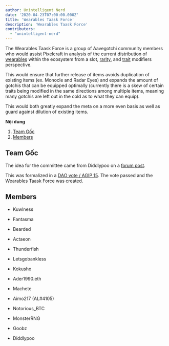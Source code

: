 ```yaml
---
author: Unintelligent Nerd
date: '2020-04-23T07:00:00.000Z'
title: 'Wearables Taask Force'
description: 'Wearables Taask Force'
contributors:
  - "unintelligent-nerd"
---
```


The Wearables Taask Force is a group of Aavegotchi community members who would assist Pixelcraft in analysis of the current distribution of [wearables](/wearables) within the ecosystem from a slot, [rarity](/rarity-farming), and [trait](/traits) modifiers perspective.

This would ensure that further release of items avoids duplication of existing items (ex. Monocle and Radar Eyes) and expands the amount of gotchis that can be equipped optimally (currently there is a skew of certain traits being modified in the same directions among multiple items, meaning many gotchis are left out in the cold as to what they can equip).

This would both greatly expand the meta on a more even basis as well as guard against dilution of existing items.

<div class="contentsBox">

**Nội dung**

<ol>
<li><a href=#origins>Team Gốc</a></li>
<li><a href=#members>Members</a></li>
</ol>

</div>

## Team Gốc

The idea for the committee came from Diddlypoo on a [forum post](https://dao.aavegotchi.com/t/wearables-taask-force/2350).

This was formalized in a [DAO vote / AGIP 15](/aavegotchi-improvement-proposals#create-a-wearables-taask-force). The vote passed and the Wearables Taask Force was created.

## Members

* Kuwlness

* Fantasma

* Bearded

* Actaeon

* Thunderfish

* Letsgobankless

* Kokusho

* Ader1990.eth

* Machete

* Aimo217 (AL#4105)

* Notorious_BTC

* MonsterRNG

* Goobz

* Diddlypoo